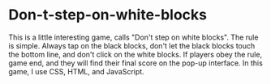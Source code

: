 # Don-t-step-on-white-blocks
This is a little interesting game, calls "Don't step on white blocks". 
The rule is simple. Always tap on the black blocks, don't let the black blocks touch the bottom line, and don't click on the white blocks. If players obey the rule, game end, and they will find their final score on the pop-up interface.
In this game, I use CSS, HTML, and JavaScript.
